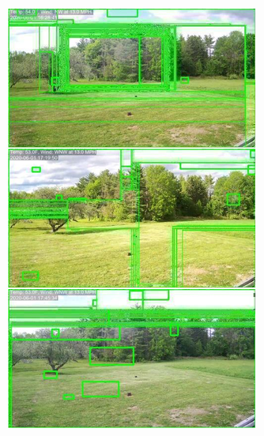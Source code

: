 ![20200601-161930-164935](in/20200601/20200601-161930-164935_0_.jpg)
![20200601-164940-171945](in/20200601/20200601-164940-171945_0_.jpg)
![20200601-171950-174955](in/20200601/20200601-171950-174955_0_.jpg)
